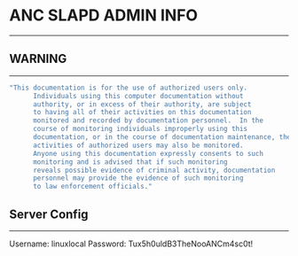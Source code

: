 # ANC SLAPD ADMIN INFO
---

## **WARNING**
---
```bash
"This documentation is for the use of authorized users only. 
      Individuals using this computer documentation without
      authority, or in excess of their authority, are subject
      to having all of their activities on this documentation
      monitored and recorded by documentation personnel.  In the
      course of monitoring individuals improperly using this
      documentation, or in the course of documentation maintenance, the
      activities of authorized users may also be monitored. 
      Anyone using this documentation expressly consents to such
      monitoring and is advised that if such monitoring
      reveals possible evidence of criminal activity, documentation
      personnel may provide the evidence of such monitoring
      to law enforcement officials."
```

## Server Config
---
Username: linuxlocal
Password: Tux5h0uldB3TheNooANCm4sc0t!


